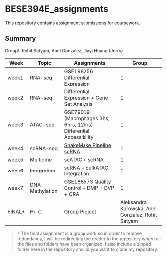 # BESE394E_assignments
This repository contains assignment submissions for coursework.

## Summary
Group1: Rohit Satyam, Anel Gonzalez, Jiayi Huang (Jerry)

| Week  | Topic           | Assignments                                                                                                                    | Group                                            |
| ----- | --------------- | ------------------------------------------------------------------------------------------------------------------------------ | ------------------------------------------------ |
| week1 | RNA-seq         | GSE198256 Differential Expression                                                                                              | 1                                                |
| week2 | RNA-seq         | Differential Expression + Gene Set Analysis                                                                                    | 1                                                |
| week3 | ATAC-seq        | GSE79019 (Macrophages 3hs, 6hrs, 12hrs) Differential Accessibility                                                             | 1                                                |
| week4 | scRNA-seq       | [SnakeMake Pipeline scRNA](https://github.com/roblehmann/dea_seurat/pull/2) | 1                                                |
| week5 | Multiome        | scATAC + scRNA                                                                                                                 | 1                                                |
| week6 | Integration     | scRNA + bulkATAC Integration                                                                                                   | 1                                                |
| week7 | DNA Methylation | GSE188573 Quality Control + DMP + DVP + ORA                                                                                    | 1                                                |
| [FINAL*](https://github.com/alkurowska/BESE394E_course/tree/main/FINAL) | Hi-C            | Group Project                                                                                                                  | Aleksandra Kurowska, Anel Gonzalez, Rohit Satyam |

> `*` The final assignment is a group work so in order to remove redundancy, I will be redirecting the reader to the repository where all the files and folders have been organized. I also include a zipped folder here in the repository should you want to clone my repository.
